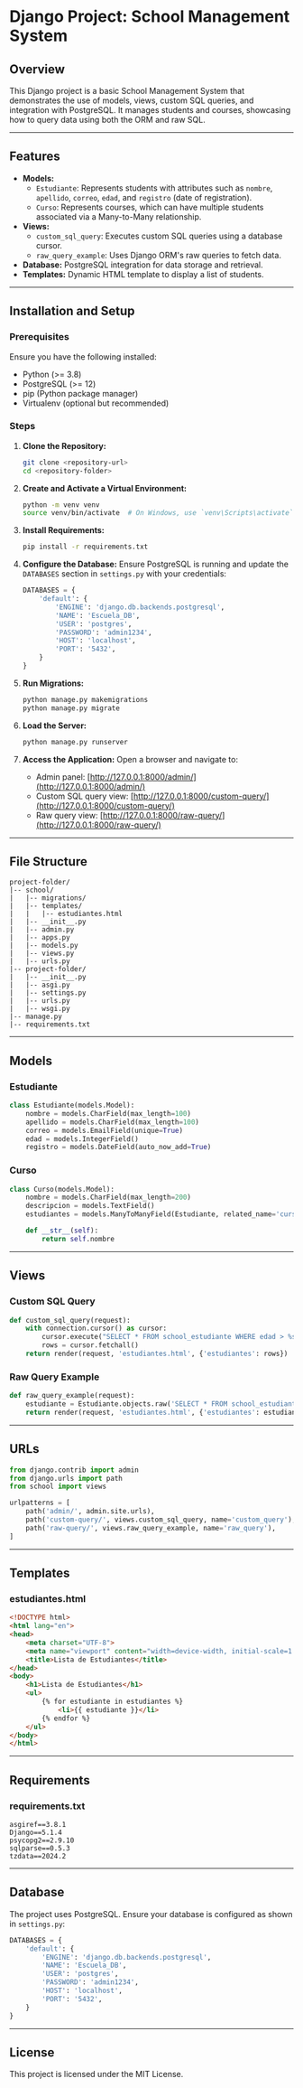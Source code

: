 # Django Project: School Management System

## Overview
This Django project is a basic School Management System that demonstrates the use of models, views, custom SQL queries, and integration with PostgreSQL. It manages students and courses, showcasing how to query data using both the ORM and raw SQL.

---

## Features

- **Models:**
  - `Estudiante`: Represents students with attributes such as `nombre`, `apellido`, `correo`, `edad`, and `registro` (date of registration).
  - `Curso`: Represents courses, which can have multiple students associated via a Many-to-Many relationship.
- **Views:**
  - `custom_sql_query`: Executes custom SQL queries using a database cursor.
  - `raw_query_example`: Uses Django ORM's raw queries to fetch data.
- **Database:** PostgreSQL integration for data storage and retrieval.
- **Templates:** Dynamic HTML template to display a list of students.

---

## Installation and Setup

### Prerequisites
Ensure you have the following installed:
- Python (>= 3.8)
- PostgreSQL (>= 12)
- pip (Python package manager)
- Virtualenv (optional but recommended)

### Steps

1. **Clone the Repository:**
   ```bash
   git clone <repository-url>
   cd <repository-folder>
   ```

2. **Create and Activate a Virtual Environment:**
   ```bash
   python -m venv venv
   source venv/bin/activate  # On Windows, use `venv\Scripts\activate`
   ```

3. **Install Requirements:**
   ```bash
   pip install -r requirements.txt
   ```

4. **Configure the Database:**
   Ensure PostgreSQL is running and update the `DATABASES` section in `settings.py` with your credentials:
   ```python
   DATABASES = {
       'default': {
           'ENGINE': 'django.db.backends.postgresql',
           'NAME': 'Escuela_DB',
           'USER': 'postgres',
           'PASSWORD': 'admin1234',
           'HOST': 'localhost',
           'PORT': '5432',
       }
   }
   ```

5. **Run Migrations:**
   ```bash
   python manage.py makemigrations
   python manage.py migrate
   ```

6. **Load the Server:**
   ```bash
   python manage.py runserver
   ```

7. **Access the Application:**
   Open a browser and navigate to:
   - Admin panel: [http://127.0.0.1:8000/admin/](http://127.0.0.1:8000/admin/)
   - Custom SQL query view: [http://127.0.0.1:8000/custom-query/](http://127.0.0.1:8000/custom-query/)
   - Raw query view: [http://127.0.0.1:8000/raw-query/](http://127.0.0.1:8000/raw-query/)

---

## File Structure
```
project-folder/
|-- school/
|   |-- migrations/
|   |-- templates/
|   |   |-- estudiantes.html
|   |-- __init__.py
|   |-- admin.py
|   |-- apps.py
|   |-- models.py
|   |-- views.py
|   |-- urls.py
|-- project-folder/
|   |-- __init__.py
|   |-- asgi.py
|   |-- settings.py
|   |-- urls.py
|   |-- wsgi.py
|-- manage.py
|-- requirements.txt
```

---

## Models

### Estudiante
```python
class Estudiante(models.Model):
    nombre = models.CharField(max_length=100)
    apellido = models.CharField(max_length=100)
    correo = models.EmailField(unique=True)
    edad = models.IntegerField()
    registro = models.DateField(auto_now_add=True)
```

### Curso
```python
class Curso(models.Model):
    nombre = models.CharField(max_length=200)
    descripcion = models.TextField()
    estudiantes = models.ManyToManyField(Estudiante, related_name='cursos')

    def __str__(self):
        return self.nombre
```

---

## Views

### Custom SQL Query
```python
def custom_sql_query(request):
    with connection.cursor() as cursor:
        cursor.execute("SELECT * FROM school_estudiante WHERE edad > %s", [18])
        rows = cursor.fetchall()
    return render(request, 'estudiantes.html', {'estudiantes': rows})
```

### Raw Query Example
```python
def raw_query_example(request):
    estudiante = Estudiante.objects.raw('SELECT * FROM school_estudiante WHERE edad > %s', [18])
    return render(request, 'estudiantes.html', {'estudiantes': estudiante})
```

---

## URLs

```python
from django.contrib import admin
from django.urls import path
from school import views

urlpatterns = [
    path('admin/', admin.site.urls),
    path('custom-query/', views.custom_sql_query, name='custom_query'),
    path('raw-query/', views.raw_query_example, name='raw_query'),
]
```

---

## Templates

### estudiantes.html
```html
<!DOCTYPE html>
<html lang="en">
<head>
    <meta charset="UTF-8">
    <meta name="viewport" content="width=device-width, initial-scale=1.0">
    <title>Lista de Estudiantes</title>
</head>
<body>
    <h1>Lista de Estudiantes</h1>
    <ul>
        {% for estudiante in estudiantes %}
            <li>{{ estudiante }}</li>
        {% endfor %}
    </ul>
</body>
</html>
```

---

## Requirements

### requirements.txt
```plaintext
asgiref==3.8.1
Django==5.1.4
psycopg2==2.9.10
sqlparse==0.5.3
tzdata==2024.2
```

---

## Database
The project uses PostgreSQL. Ensure your database is configured as shown in `settings.py`:
```python
DATABASES = {
    'default': {
        'ENGINE': 'django.db.backends.postgresql',
        'NAME': 'Escuela_DB',
        'USER': 'postgres',
        'PASSWORD': 'admin1234',
        'HOST': 'localhost',
        'PORT': '5432',
    }
}
```

---

## License
This project is licensed under the MIT License.